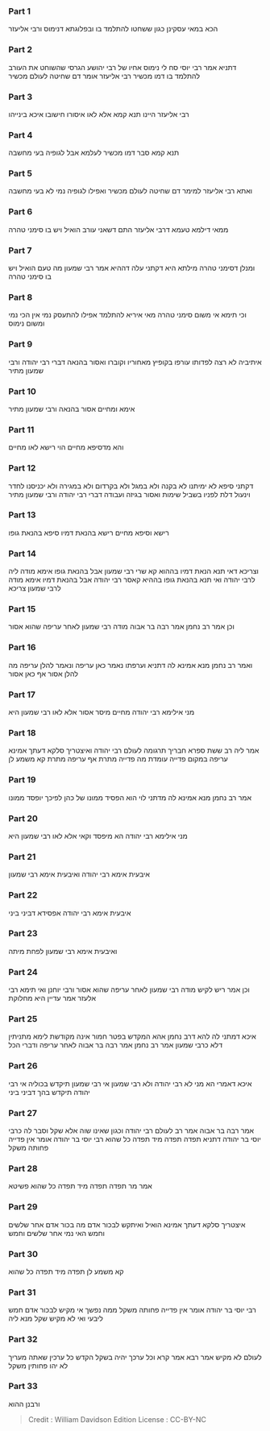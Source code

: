 
### Part 1
הכא במאי עסקינן כגון ששחטו להתלמד בו ובפלוגתא דנימוס ורבי אליעזר 

### Part 2
דתניא אמר רבי יוסי סח לי נימוס אחיו של רבי יהושע הגרסי שהשוחט את העורב להתלמד בו דמו מכשיר רבי אליעזר אומר דם שחיטה לעולם מכשיר

### Part 3
רבי אליעזר היינו תנא קמא אלא לאו איסורו חישובו איכא בינייהו 

### Part 4
תנא קמא סבר דמו מכשיר לעלמא אבל לגופיה בעי מחשבה 

### Part 5
ואתא רבי אליעזר למימר דם שחיטה לעולם מכשיר ואפילו לגופיה נמי לא בעי מחשבה

### Part 6
ממאי דילמא טעמא דרבי אליעזר התם דשאני עורב הואיל ויש בו סימני טהרה 

### Part 7
ומנלן דסימני טהרה מילתא היא דקתני עלה דההיא אמר רבי שמעון מה טעם הואיל ויש בו סימני טהרה 

### Part 8
וכי תימא אי משום סימני טהרה מאי איריא להתלמד אפילו להתעסק נמי אין הכי נמי ומשום נימוס

### Part 9
איתיביה לא רצה לפדותו עורפו בקופיץ מאחוריו וקוברו ואסור בהנאה דברי רבי יהודה ורבי שמעון מתיר 

### Part 10
אימא ומחיים אסור בהנאה ורבי שמעון מתיר 

### Part 11
והא מדסיפא מחיים הוי רישא לאו מחיים 

### Part 12
דקתני סיפא לא ימיתנו לא בקנה ולא במגל ולא בקרדום ולא במגירה ולא יכניסנו לחדר וינעול דלת לפניו בשביל שימות ואסור בגיזה ועבודה דברי רבי יהודה ורבי שמעון מתיר 

### Part 13
רישא וסיפא מחיים רישא בהנאת דמיו סיפא בהנאת גופו 

### Part 14
וצריכא דאי תנא הנאת דמיו בההוא קא שרי רבי שמעון אבל בהנאת גופו אימא מודה ליה לרבי יהודה ואי תנא בהנאת גופו בההיא קאסר רבי יהודה אבל בהנאת דמיו אימא מודה לרבי שמעון צריכא

### Part 15
וכן אמר רב נחמן אמר רבה בר אבוה מודה רבי שמעון לאחר עריפה שהוא אסור 

### Part 16
ואמר רב נחמן מנא אמינא לה דתניא וערפתו נאמר כאן עריפה ונאמר להלן עריפה מה להלן אסור אף כאן אסור 

### Part 17
מני אילימא רבי יהודה מחיים מיסר אסור אלא לאו רבי שמעון היא 

### Part 18
אמר ליה רב ששת ספרא חבריך תרגומה לעולם רבי יהודה ואיצטריך סלקא דעתך אמינא עריפה במקום פדייה עומדת מה פדייה מתרת אף עריפה מתרת קא משמע לן 

### Part 19
אמר רב נחמן מנא אמינא לה מדתני לוי הוא הפסיד ממונו של כהן לפיכך יופסד ממונו 

### Part 20
מני אילימא רבי יהודה הא מיפסד וקאי אלא לאו רבי שמעון היא 

### Part 21
איבעית אימא רבי יהודה ואיבעית אימא רבי שמעון 

### Part 22
איבעית אימא רבי יהודה אפסידא דביני ביני 

### Part 23
ואיבעית אימא רבי שמעון לפחת מיתה 

### Part 24
וכן אמר ריש לקיש מודה רבי שמעון לאחר עריפה שהוא אסור ורבי יוחנן ואי תימא רבי אלעזר אמר עדיין היא מחלוקת 

### Part 25
איכא דמתני לה להא דרב נחמן אהא המקדש בפטר חמור אינה מקודשת לימא מתניתין דלא כרבי שמעון אמר רב נחמן אמר רבה בר אבוה לאחר עריפה ודברי הכל 

### Part 26
איכא דאמרי הא מני לא רבי יהודה ולא רבי שמעון אי רבי שמעון תיקדש בכוליה אי רבי יהודה תיקדש בהך דביני ביני 

### Part 27
אמר רבה בר אבוה אמר רב לעולם רבי יהודה וכגון שאינו שוה אלא שקל וסבר לה כרבי יוסי בר יהודה דתניא תפדה תפדה מיד תפדה כל שהוא רבי יוסי בר יהודה אומר אין פדייה פחותה משקל 

### Part 28
אמר מר תפדה תפדה מיד תפדה כל שהוא פשיטא 

### Part 29
איצטריך סלקא דעתך אמינא הואיל ואיתקש לבכור אדם מה בכור אדם אחר שלשים וחמש האי נמי אחר שלשים וחמש

### Part 30
קא משמע לן תפדה מיד תפדה כל שהוא 

### Part 31
רבי יוסי בר יהודה אומר אין פדייה פחותה משקל ממה נפשך אי מקיש לבכור אדם חמש ליבעי ואי לא מקיש שקל מנא ליה 

### Part 32
לעולם לא מקיש אמר רבא אמר קרא וכל ערכך יהיה בשקל הקדש כל ערכין שאתה מעריך לא יהו פחותין משקל 

### Part 33
ורבנן ההוא 

>Credit : William Davidson Edition
>License : CC-BY-NC